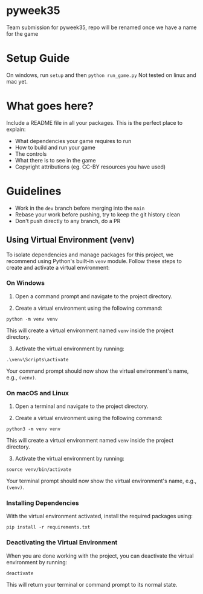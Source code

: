 # pyweek35

Team submission for pyweek35, repo will be renamed once we have a name for the game

# Setup Guide

On windows, run `setup` and then `python run_game.py`
Not tested on linux and mac yet.

# What goes here?

Include a README file in all your packages. This is the perfect place to explain:

- What dependencies your game requires to run
- How to build and run your game
- The controls
- What there is to see in the game
- Copyright attributions (eg. CC-BY resources you have used)

# Guidelines

- Work in the `dev` branch before merging into the `main`
- Rebase your work before pushing, try to keep the git history clean
- Don't push directly to any branch, do a PR

## Using Virtual Environment (venv)

To isolate dependencies and manage packages for this project, we recommend using Python's built-in `venv` module. Follow these steps to create and activate a virtual environment:

### On Windows

1. Open a command prompt and navigate to the project directory.

2. Create a virtual environment using the following command:

`python -m venv venv`

This will create a virtual environment named `venv` inside the project directory.

3. Activate the virtual environment by running:

`.\venv\Scripts\activate`

Your command prompt should now show the virtual environment's name, e.g., `(venv)`.

### On macOS and Linux

1. Open a terminal and navigate to the project directory.

2. Create a virtual environment using the following command:

`python3 -m venv venv`

This will create a virtual environment named `venv` inside the project directory.

3. Activate the virtual environment by running:

`source venv/bin/activate`

Your terminal prompt should now show the virtual environment's name, e.g., `(venv)`.

### Installing Dependencies

With the virtual environment activated, install the required packages using:

`pip install -r requirements.txt`

### Deactivating the Virtual Environment

When you are done working with the project, you can deactivate the virtual environment by running:

`deactivate`

This will return your terminal or command prompt to its normal state.
